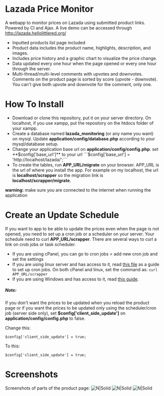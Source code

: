 # Lazada Price Monitor

A webapp to monitor prices on Lazada using submitted product links. Powered by CI and Ajax.
A live demo can be accessed through http://lazada.hellolittlered.org/
  - Inputted products list page included
  - Product data includes the product name, highlights, description, and images.
  - Includes price history and a graphic chart to visualize the price change.
  - Data updated every one hour when the page opened or every one hour through the server.
  - Multi-thread/multi-level comments with upvotes and downvotes. Comments on the product page is sorted by score (upvote - downvote). You can't give both upvote and downvote for the comment, only one.
  
# How To Install
  - Download or clone this repository, put it on your server directory. On localhost, if you use xampp, put the repository on the htdocs folder of your xampp.
  - Create a database named **lazada_monitoring** (or any name you want) on mysql. Update **application/config/database.php** according to your mysql/database setup.
  - Change your application base url on **application/config/config.php**. set **$config['base_url']** to your url
  ```$config['base_url'] = 'http://localhost/lazada/';```
  - To create the tables, run **APP_URL/migrate** on your browser. APP_URL is the url of where you install the app. For example on my localhost, the url is **localhost/scrapper** so the migration link is **localhost/scrapper/migrate**.

**warning:** make sure you are connected to the internet when running the application

# Create an Update Schedule
 If you want to app to be able to update the prices even when the page is not opened, you need to set up a cron job or a scheduler on your server. Your schedule need to curl **APP_URL/scrapper**. There are several ways to curl a link on crob jobs or task scheduler.
 - If you are using cPanel, you can go to cron jobs > add new cron job and set the settings
 - If you are using linux server and has access to it, read [this file](https://awc.com.my/uploadnew/5ffbd639c5e6eccea359cb1453a02bed_Setting%20Up%20Cron%20Job%20Using%20crontab.pdf) as a guide to set up cron jobs.
On both cPanel and linux, set the command as:
```curl APP_URL/scrapper```
  - If you are using Windows and has access to it, read [this guide](https://www.drupal.org/docs/7/setting-up-cron-for-drupal/configuring-cron-jobs-with-windows).

##### Note:
If you don't want the prices to be updated when you reload the product page or if you want the prices to be updated only using the scheduler/cron job (server side only), set **$config['client_side_update']** on **application/config/config.php** to false.

Change this:
```
$config['client_side_update'] = true;
```

To this:
```
$config['client_side_update'] = true;
```

# Screenshots
Screenshots of parts of the product page:
![N|Solid](https://preview.ibb.co/gQw1RV/sc1.png)
![N|Solid](https://preview.ibb.co/krsVLq/sc2.png)
![N|Solid](https://preview.ibb.co/dTEALq/sc3.png)
